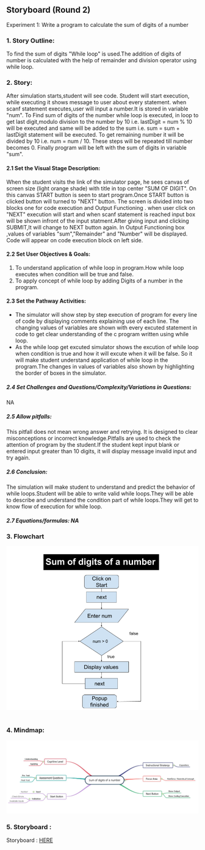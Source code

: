 ## Storyboard (Round 2)

Experiment 1: Write a program to calculate the sum of digits of a number
### 1. Story Outline:
To find the sum of digits "While loop" is used.The addition of digits of number is calculated with the help of remainder and division operator using while loop. 

### 2. Story:

After simulation starts,student will see code. Student will start execution, while executing it shows message to user about every statement. when scanf statement executes,user will input a number.It is stored in variable "num". To Find sum of digits of the number while loop is executed, in loop to get last digit,modulo division to the number by 10 i.e. lastDigit = num % 10 will be executed and same will be added to the sum i.e. sum = sum + lastDigit statement will be executed. To get remaining number it will be divided by 10 i.e. num = num / 10. These steps will be repeated till number becomes 0. Finally program will be left with the sum of digits in variable "sum".



#### 2.1 Set the Visual Stage Description:

When the student visits the link of the simulator page, he sees canvas of screen size (light orange shade) with title in top center "SUM OF DIGIT". On this canvas START button is seen to start program.Once START button is clicked button will turned to "NEXT" button.  The screen is divided into two blocks one for code execution and Output Functioning . when user click on "NEXT" execution will start and when scanf  statement is reached input box will be shown infront of the input statment.After giving input and clicking SUBMIT,It will change to NEXT button again. In Output Functioning box ,values of variables "sum","Remainder" and "Number" will be displayed. Code will appear on code execution block on left side.

#### 2.2 Set User Objectives & Goals:
1. To understand application of while loop in program.How while loop executes when condition will be true and false.
2. To apply concept of while loop by adding Digits of a number in the program.


#### 2.3 Set the Pathway Activities:
- The simulator will show step by step execution of program for every line of code by displaying comments explaining use of each line. The changing values of variables are shown with every excuted statement in code to get clear understanding of the c program written using while loop.
- As the while loop get excuted simulator shows the excution of while loop when condition is true and how it will excute when it will be false. So it will make student understand application of while loop in the program.The changes in values of variables also shown by highlighting the border of boxes in the simulator.

##### 2.4 Set Challenges and Questions/Complexity/Variations in Questions:

NA

##### 2.5 Allow pitfalls:
This pitfall does not mean wrong answer and retrying. It is designed to clear misconceptions or incorrect knowledge.Pitfalls are used to check the attention of program by the student.If the student kept input blank or entered input greater than 10 digits, it will display message invalid input and try again.

##### 2.6 Conclusion:
The simulation will make student  to understand and predict the behavior of while loops.Student will be able to write valid while loops.They will be able to describe and understand the condition part of while loops.They will get to know flow of execution for while loop.

##### 2.7 Equations/formulas: NA



### 3. Flowchart 
<img src="flowchart/flowchart-Sum-of-digit.png"/><br><br>
### 4. Mindmap:
<img src="mindmap/sum_of_digit.JPG"/>   

### 5. Storyboard :
Storyboard : <a href="storyboard/storyboard_sum_of_digits.gif"> HERE </a>
